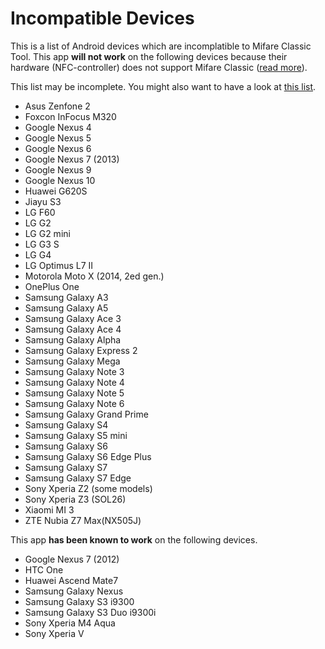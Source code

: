 Incompatible Devices
====================

This is a list of Android devices which are incomplatible to Mifare Classic Tool.
This app **will not work** on the following devices because their hardware
(NFC-controller) does not support Mifare Classic
([read more](https://github.com/ikarus23/MifareClassicTool/issues/1)).


This list may be incomplete. You might also want to have a look at
[this list](http://www.shopnfc.it/en/content/7-nfc-device-compatibility).

* Asus Zenfone 2
* Foxcon InFocus M320
* Google Nexus 4
* Google Nexus 5
* Google Nexus 6
* Google Nexus 7 (2013)
* Google Nexus 9
* Google Nexus 10
* Huawei G620S
* Jiayu S3
* LG F60
* LG G2
* LG G2 mini
* LG G3 S
* LG G4
* LG Optimus L7 II
* Motorola Moto X (2014, 2ed gen.)
* OnePlus One
* Samsung Galaxy A3
* Samsung Galaxy A5
* Samsung Galaxy Ace 3
* Samsung Galaxy Ace 4
* Samsung Galaxy Alpha
* Samsung Galaxy Express 2
* Samsung Galaxy Mega
* Samsung Galaxy Note 3
* Samsung Galaxy Note 4
* Samsung Galaxy Note 5
* Samsung Galaxy Note 6
* Samsung Galaxy Grand Prime
* Samsung Galaxy S4
* Samsung Galaxy S5 mini
* Samsung Galaxy S6
* Samsung Galaxy S6 Edge Plus
* Samsung Galaxy S7
* Samsung Galaxy S7 Edge
* Sony Xperia Z2 (some models)
* Sony Xperia Z3 (SOL26)
* Xiaomi MI 3
* ZTE Nubia Z7 Max(NX505J)


This app **has been known to work** on the following devices.

* Google Nexus 7 (2012)
* HTC One
* Huawei Ascend Mate7
* Samsung Galaxy Nexus
* Samsung Galaxy S3 i9300
* Samsung Galaxy S3 Duo i9300i
* Sony Xperia M4 Aqua
* Sony Xperia V
